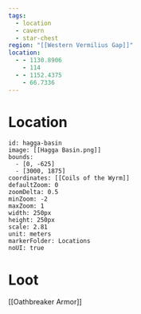 ```yaml
---
tags:
  - location
  - cavern
  - star-chest
region: "[[Western Vermilius Gap]]"
location:
  - - 1130.8906
    - 114
  - - 1152.4375
    - 66.7336
---
```

# Location
```leaflet
id: hagga-basin
image: [[Hagga Basin.png]]
bounds:
  - [0, -625]
  - [3000, 1875]
coordinates: [[Coils of the Wyrm]]
defaultZoom: 0
zoomDelta: 0.5
minZoom: -2
maxZoom: 1
width: 250px
height: 250px
scale: 2.81
unit: meters
markerFolder: Locations
noUI: true
```
# Loot
[[Oathbreaker Armor]]
